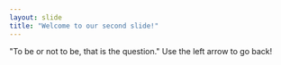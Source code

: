 ```yaml
---
layout: slide
title: "Welcome to our second slide!"
---
```

"To be or not to be, that is the question."
Use the left arrow to go back!
